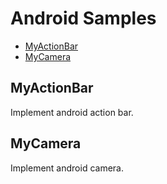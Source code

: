 # Android Samples

- [MyActionBar](#myactionbar)
- [MyCamera](#mycamera)

## MyActionBar  
<span id="myactionbar"></span>
Implement android action bar.  

## MyCamera  
<span id="mycamera"></span>
Implement android camera.
